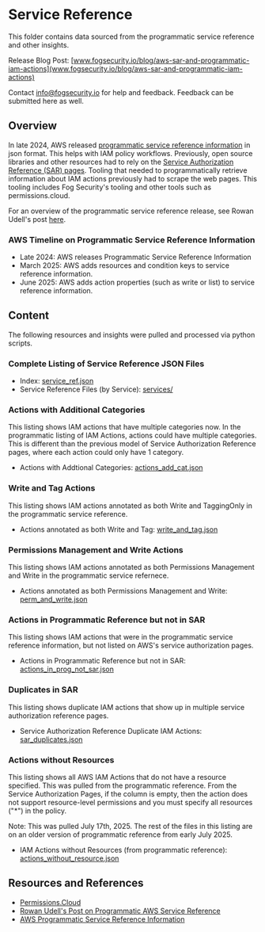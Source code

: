 # Service Reference

This folder contains data sourced from the programmatic service reference and other insights.

Release Blog Post: [www.fogsecurity.io/blog/aws-sar-and-programmatic-iam-actions](www.fogsecurity.io/blog/aws-sar-and-programmatic-iam-actions)

Contact [info@fogsecurity.io](mailto:info@fogsecurity.io) for help and feedback. Feedback can be submitted here as well.

## Overview

In late 2024, AWS released [programmatic service reference information](https://docs.aws.amazon.com/service-authorization/latest/reference/service-reference.html) in json format.  This helps with IAM policy workflows.  Previously, open source libraries and other resources had to rely on the [Service Authorization Reference (SAR) pages](https://docs.aws.amazon.com/service-authorization/latest/reference/reference_policies_actions-resources-contextkeys.html).  Tooling that needed to programmatically retrieve information about IAM actions previously had to scrape the web pages. This tooling includes Fog Security's tooling and other tools such as permissions.cloud.

For an overview of the programmatic service reference release, see Rowan Udell's post [here](https://blog.rowanudell.com/programmatic-aws-action-list/).

### AWS Timeline on Programmatic Service Reference Information
- Late 2024: AWS releases Programmatic Service Reference Information
- March 2025: AWS adds resources and condition keys to service reference information.
- June 2025: AWS adds action properties (such as write or list) to service reference information.

## Content

The following resources and insights were pulled and processed via python scripts.

### Complete Listing of Service Reference JSON Files

- Index: [service_ref.json](service_ref.json)
- Service Reference Files (by Service): [services/](services/)

### Actions with Additional Categories

This listing shows IAM actions that have multiple categories now.  In the programmatic listing of IAM Actions, actions could have multiple categories.  This is different than the previous model of Service Authorization Reference pages, where each action could only have 1 category.

- Actions with Addtional Categories: [actions_add_cat.json](actions_add_cat.json)

### Write and Tag Actions

This listing shows IAM actions annotated as both Write and TaggingOnly in the programmatic service reference.

- Actions annotated as both Write and Tag: [write_and_tag.json](write_and_tag.json)

### Permissions Management and Write Actions

This listing shows IAM actions annotated as both Permissions Management and Write in the programmatic service refernece.

- Actions annotated as both Permissions Management and Write: [perm_and_write.json](perm_and_write.json)

### Actions in Programmatic Reference but not in SAR

This listing shows IAM actions that were in the programmatic service reference information, but not listed on AWS's service authorization pages.

- Actions in Programmatic Reference but not in SAR: [actions_in_prog_not_sar.json](actions_in_prog_not_sar.json)

### Duplicates in SAR

This listing shows duplicate IAM actions that show up in multiple service authorization reference pages. 

- Service Authorization Reference Duplicate IAM Actions: [sar_duplicates.json](sar_duplicates.json)

### Actions without Resources

This listing shows all AWS IAM Actions that do not have a resource specified.  This was pulled from the programmatic reference.  From the Service Authorization Pages, if the column is empty, then the action does not support resource-level permissions and you must specify all resources ("*") in the policy.

Note: This was pulled July 17th, 2025.  The rest of the files in this listing are on an older version of programmatic reference from early July 2025.

- IAM Actions without Resources (from programmatic reference): [actions_without_resource.json](actions_without_resource.json)

## Resources and References

- [Permissions.Cloud](permissions.cloud)
- [Rowan Udell's Post on Programmatic AWS Service Reference](https://blog.rowanudell.com/programmatic-aws-action-list/)
- [AWS Programmatic Service Reference Information]()
